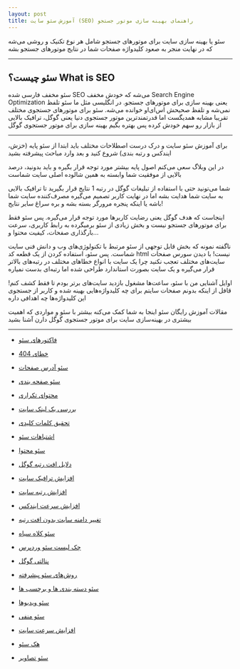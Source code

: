 ```yaml
---
layout: post
title: آموزش سئو سایت (SEO) راهنمای بهینه سازی موتور جستجو
---
```


سئو یا بهینه سازی سایت برای موتورهای جستجو شامل هر نوع تکنیک و روشی می‌شه که در نهایت منجر به صعود کلیدواژه‌ صفحات شما در نتایج موتورهای جستجو بشه

<hr>

<h2>سئو چیست؟ What is SEO</h2>

سئو مخفف فارسی شده SEO می‌شه که خودش مخفف Search Engine Optimization یعنی بهینه سازی برای موتورهای جستجو. در انگلیسی مثل ما سئو تلفظ نمی‌شه و تلفظ صحیحش اس‌ای‌او خوانده می‌شه. سئو برای موتورهای جستجوی مختلف تقریبا مشابه همدیگست اما قدرتمندترین موتور جستجوی دنیا یعنی گوگل، ترافیک بالایی از بازار رو سهم خودش کرده پس بهتره بگیم بهینه سازی برای موتور جستجوی گوگل

<hr>

برای آموزش سئو سایت و درک درست اصطلاحات مختلف باید ابتدا از سئو پایه (خزش، ایندکس و رتبه بندی) شروع کنید و بعد وارد مباحث پیشرفته بشید

در این وبلاگ سعی می‌کنم اصول پایه بیشتر مورد توجه قرار بگیره و باید بدونید، درصد بالایی از موفقیت شما وابسته به همین شالوده اصلی سایت شماست

شما می‌تونید حتی با استفاده از تبلیغات گوگل در رتبه 1 نتایج قرار بگیرید تا ترافیک بالایی به سایت شما هدایت بشه اما در نهایت کاربر تصمیم می‌گیره مصرف‌کننده سایت شما باشه یا اینکه پنجره مرورگر بسته بشه و بره سراغ سایر نتایج!

اینجاست که هدف گوگل یعنی رضایت کاربرها مورد توجه قرار می‌گیره. پس سئو فقط برای موتورهای جستجو نیست و بخش زیادی از سئو برمیگرده به رابط کاربری، سرعت بارگذاری صفحات، کیفیت محتوا و...

ناگفته نمونه که بخش قابل توجهی از سئو مرتبط با تکنولوژی‌های وب و دانش فنی سایت شماست. پس سئو، استفاده کردن از یک قطعه کد html نیست! با دیدن سورس صفحات سایت‌های مختلف تعجب نکنید چرا یک سایت با انواع خطاهای مختلف در رتبه‌های بالاتر قرار می‌گیره و یک سایت بصورت استاندارد طراحی شده اما رتبه‌ای بدست نمیاره

اوایل آشنایی من با سئو، ساعت‌ها مشغول بازدید سایت‌های برتر بودم تا فقط کشف کنم! قافل از اینکه بدونم صفحات سایتم برای چه کلیدواژه‌هایی بهینه شده و کاربر از جستجوی این کلیدواژه‌ها چه اهدافی داره

مقالات آموزش رایگان سئو اینجا به شما کمک می‌کنه بیشتر با سئو و مواردی که اهمیت بیشتری در بهینه‌سازی سایت برای موتور جستجوی گوگل دارن آشنا بشید

***

- [فاکتورهای سئو](https://ehsaider.ir/google-ranking-factors)

- [خطای 404](https://ehsaider.ir/404-error)

- [سئو آدرس صفحات](https://ehsaider.ir/seo-urls)

- [سئو صفحه بندی](https://ehsaider.ir/pagination-seo)

- [محتوای تکراری](https://ehsaider.ir/duplicate-content)

- [بررسی بک لینک سایت](https://ehsaider.ir/backlink-checker)

- [تحقیق کلمات کلیدی](https://ehsaider.ir/keyword-research)

- [اشتباهات سئو](https://ehsaider.ir/seo-mistakes)

- [سئو محتوا](https://ehsaider.ir/seo-content)

- [دلایل افت رتبه گوگل](https://ehsaider.ir/ranking-drop)

- [افزایش ترافیک سایت](https://ehsaider.ir/increase-website-traffic)

- [افزایش رتبه سایت](https://ehsaider.ir/improve-google-rankings)

- [افزایش سرعت ایندکس](https://ehsaider.ir/google-index)

- [تغییر دامنه سایت بدون افت رتبه](https://ehsaider.ir/site-url-change)

- [سئو کلاه سیاه](https://ehsaider.ir/black-hat-seo)

- [چک لیست سئو وردپرس](https://ehsaider.ir/seo-checklist)

- [پنالتی گوگل](https://ehsaider.ir/google-penalty)

- [روش‌های سئو پیشرفته](https://ehsaider.ir/advanced-seo)

- [سئو دسته بندی ها و برچسب ها](https://ehsaider.ir/category-seo)

- [سئو ویدیوها](https://ehsaider.ir/video-seo)

- [سئو منفی](https://ehsaider.ir/negative-seo)

- [افزایش سرعت سایت](https://ehsaider.ir/speed-up-website)

- [هک سئو](https://ehsaider.ir/seo-hacks)

- [سئو تصاویر](https://ehsaider.ir/image-seo)
